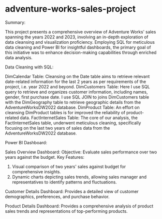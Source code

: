 # adventure-works-sales-project
Summary:

This project presents a comprehensive overview of Adventure Works' sales spanning the years 2022 and 2023, involving an in-depth exploration of data cleansing and visualization proficiency. Employing SQL for meticulous data cleaning and Power BI for insightful dashboards, the primary goal of this initiative was to enhance decision-making capabilities through enriched data analysis.


Data Cleaning with SQL:

DimCalendar Table: Cleansing on the Date table aims to retrieve relevant date-related information for the last 2 years as per requirements of the project, i.e. year 2022 and beyond.
DimCustomers Table: Here I use SQL query to retrieve and organizes customer information, including names, gender, first purchase date. I use SQL JOIN to joins DimCustomers table with the DimGeography table to retrieve geographic details from the AdventureWorksDW2022 database.
DimProduct Table: An effort on cleansing DimProduct tables is for improved the reliability of product-related data.
FactInternetSales Table: The core of our analysis, the FactInternetSales table, underwent meticulous cleaning, specifically focusing on the last two years of sales data from the AdventureWorksDW2022 database.


Power BI Dashboard:

Sales Overview Dashboard:
Objective: Evaluate sales performance over two years against the budget.
Key Features: 
1)	Visual comparison of two years' sales against budget for comprehensive insights.
2)	Dynamic charts depicting sales trends, allowing sales manager and representatives to identify patterns and fluctuations.

Customer Details Dashboard: 
Provides a detailed view of customer demographics, preferences, and purchase behavior.

Product Details Dashboard: 
Provides a comprehensive analysis of product sales trends and representations of top-performing products.


